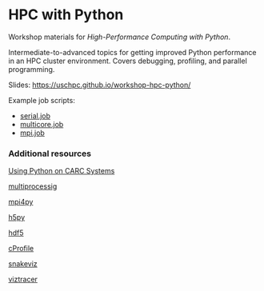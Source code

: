 # HPC with Python

Workshop materials for *High-Performance Computing with Python*.

Intermediate-to-advanced topics for getting improved Python performance in an HPC cluster environment. Covers debugging, profiling, and parallel programming.

Slides: https://uschpc.github.io/workshop-hpc-python/

Example job scripts:

- [serial.job](job-scripts/serial.job)
- [multicore.job](job-scripts/multicore.job)
- [mpi.job](job-scripts/mpi.job)

### Additional resources

[Using Python on CARC Systems](https://carc.usc.edu/user-information/user-guides/software-and-programming/python)  

[multiprocessig](https://cran.r-project.org/manuals.html)

[mpi4py](https://cran.r-b.org/web/views/HighPerformanceComputing.html)  

[h5py](https://pbdr.org/)

[hdf5](https://pbdr.org/)

[cProfile](https://docs.python.org/3/library/profile.html)

[snakeviz](https://jiffyclub.github.io/snakeviz/)

[viztracer](https://viztracer.readthedocs.io/en/latest/basic_usage.html)

